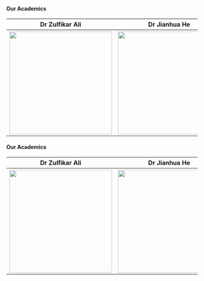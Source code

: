 #### Our Academics 

<table>
  <tr>
    <th> Dr Zulfikar Ali </th>
     <th>Dr Jianhua He</th>
     <th>Dr Cunjin Luo</th>
  </tr>
  <tr>
    <th><img src="https://github.com/sagihaider/COVID_Sentiment_Twitter/blob/master/Images/ZA.jpg" width=270 height=270></th>
    <th><img src="https://github.com/sagihaider/COVID_Sentiment_Twitter/blob/master/Images/Jia.jpg" width=270 height=270></th>
    <th><img src="https://github.com/sagihaider/COVID_Sentiment_Twitter/blob/master/Images/Cunjin.jpg" width=270 height=270></th>
  </tr>
 </table>
 
 
 #### Our Academics 

<table>
  <tr>
    <th>Dr Zulfikar Ali</th>
     <th>Dr Jianhua He</th>
     <th>Dr Cunjin Luo</th>
  </tr>
  <tr>
    <th><img src="https://github.com/sagihaider/COVID_Sentiment_Twitter/blob/master/Images/Mushfika.jpg" width=270 height=270></th>
    <th><img src="https://github.com/sagihaider/COVID_Sentiment_Twitter/blob/master/Images/Milan" width=270 height=270></th>
    <th><img src="https://github.com/sagihaider/COVID_Sentiment_Twitter/blob/master/Images/Victor" width=270 height=270></th>
  </tr>
 </table>
 


